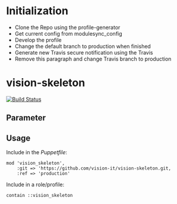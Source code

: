 # Initialization

- Clone the Repo using the profile-generator
- Get current config from modulesync_config
- Develop the profile
- Change the default branch to production when finished
- Generate new Travis secure notification using the Travis
- Remove this paragraph and change Travis branch to production

# vision-skeleton

[![Build Status](https://travis-ci.org/vision-it/vision-skeleton.svg?branch=development)](https://travis-ci.org/vision-it/vision-skeleton)

## Parameter

## Usage

Include in the *Puppetfile*:

```
mod 'vision_skeleton',
    :git => 'https://github.com/vision-it/vision-skeleton.git,
    :ref => 'production'
```

Include in a role/profile:

```puppet
contain ::vision_skeleton
```

